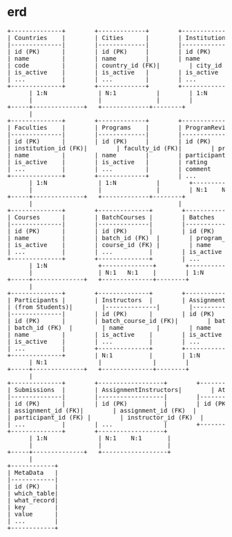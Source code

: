 # erd
<pre>
+--------------+        +-------------+        +-------------+
| Countries    |        | Cities      |        | Institutions|
|--------------|        |-------------|        |-------------|
| id (PK)      |        | id (PK)     |        | id (PK)     |
| name         |        | name        |        | name        |
| code         |        | country_id (FK)|        | city_id (FK)|
| is_active    |        | is_active   |        | is_active   |
| ...          |        | ...         |        | ...         |
+--------------+        +-------------+        +-------------+
      | 1:N              | N:1           |        | 1:N
      |                  |               |        |
+-----+--------------+   +-------------+--------+
      |
+--------------+        +-------------+        +--------------+
| Faculties    |        | Programs    |        | ProgramReviews|
|--------------|        |-------------|        |--------------|
| id (PK)      |        | id (PK)     |        | id (PK)      |
| institution_id (FK)|        | faculty_id (FK)|        | program_id (FK)|
| name         |        | name        |        | participant_id (FK) |
| is_active    |        | is_active   |        | rating       |
| ...          |        | ...         |        | comment      |
+--------------+        +-------------+        | ...          |
      | 1:N              | 1:N           |        +--------------+
      |                  |               |        | N:1    N:1
+-----+--------------+   +-------------+--------+
      |                                        |
+--------------+        +--------------+        +--------------+
| Courses      |        | BatchCourses |        | Batches      |
|--------------|        |--------------|        |--------------|
| id (PK)      |        | id (PK)      |        | id (PK)      |
| name         |        | batch_id (FK)  |        | program_id (FK)|
| is_active    |        | course_id (FK) |        | name         |
| ...          |        | ...          |        | is_active    |
+--------------+        +--------------+        | ...          |
      | 1:N              +--------------+        +--------------+
      |                  | N:1   N:1    |        | 1:N
+-----+--------------+   +--------------+--------+
      |
+--------------+        +--------------+        +--------------+
| Participants |        | Instructors  |        | Assignments  |
| (from Students)|        |--------------|        |--------------|
|--------------|        | id (PK)      |        | id (PK)      |
| id (PK)      |        | batch_course_id (FK)|        | batch_courses_id (FK)|
| batch_id (FK)  |        | name         |        | name         |
| name         |        | is_active    |        | is_active    |
| is_active    |        | ...          |        | ...          |
| ...          |        +--------------+        +--------------+
+--------------+        | N:1          |        | 1:N
      | N:1              |              |        |
+-----+--------------+   +--------------+--------+
      |
+--------------+        +------------------+        +--------------+
| Submissions  |        | AssignmentInstructors|        | Attachments  |
|--------------|        |------------------|        |--------------|
| id (PK)      |        | id (PK)          |        | id (PK)      |
| assignment_id (FK)|        | assignment_id (FK)  |        | submission_id (FK)|
| participant_id (FK) |        | instructor_id (FK)  |        | ...          |
| ...          |        | ...              |        +--------------+
+--------------+        +------------------+
      | 1:N              | N:1    N:1       |
      |                  |                  |
+-----+--------------+   +------------------+
      |
+------------+
| MetaData   |
|------------|
| id (PK)    |
| which_table|
| what_record|
| key        |
| value      |
| ...        |
+------------+
</pre>
